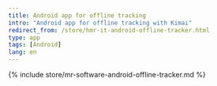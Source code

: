 ```yaml
---
title: Android app for offline tracking
intro: "Android app for offline tracking with Kimai"
redirect_from: /store/hmr-it-android-offline-tracker.html
type: app
tags: [Android]
lang: en
---
```


{% include store/mr-software-android-offline-tracker.md %}
